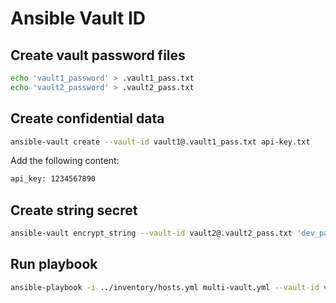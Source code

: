 # Ansible Vault ID

## Create vault password files

```bash
echo 'vault1_password' > .vault1_pass.txt
echo 'vault2_password' > .vault2_pass.txt
```

## Create confidential data

```bash
ansible-vault create --vault-id vault1@.vault1_pass.txt api-key.txt
```

Add the following content:

```bash
api_key: 1234567890
```

## Create string secret

```bash
ansible-vault encrypt_string --vault-id vault2@.vault2_pass.txt 'dev_password' --name 'bd_pass'
```

## Run playbook

```bash
ansible-playbook -i ../inventory/hosts.yml multi-vault.yml --vault-id vault1@.vault1_pass.txt --vault-id vault2@.vault2_pass.txt
```
